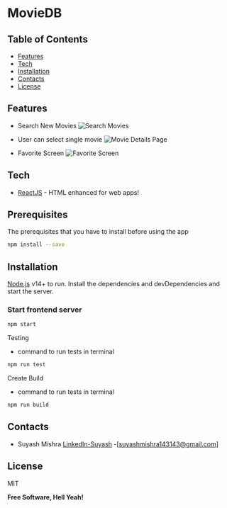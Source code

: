 # MovieDB

## Table of Contents

- [Features](#features)
- [Tech](#tech)
- [Installation](#installation)
- [Contacts](#contacts)
- [License](#license)

## Features

- Search New Movies
  ![Search Movies](https://www.linkpicture.com/q/Screenshot-2023-07-17-at-22.09.32.png 'Search Movies')

- User can select single movie
  ![Movie Details Page](https://www.linkpicture.com/q/Screenshot-2023-07-17-at-22.09.56.png 'Movie Details Page')

- Favorite Screen
  ![Favorite Screen](https://www.linkpicture.com/q/Screenshot-2023-07-17-at-22.10.05.png 'Favorite Screen')

## Tech

- [ReactJS] - HTML enhanced for web apps!

## Prerequisites

The prerequisites that you have to install before using the app

```sh
npm install --save
```

## Installation

[Node.js](https://nodejs.org/) v14+ to run.
Install the dependencies and devDependencies and start the server.

### Start frontend server

```sh
npm start
```

Testing

- command to run tests in terminal

```sh
npm run test
```

Create Build

- command to run tests in terminal

```sh
npm run build
```

## Contacts

- Suyash Mishra [LinkedIn-Suyash] -[<suyashmishra143143@gmail.com>]

## License

MIT

**Free Software, Hell Yeah!**

[LinkedIn-Suyash]: https://www.linkedin.com/in/suyash-mishra00/
[Jest]: https://jestjs.io/
[React-testing-Library]: https://testing-library.com/docs/react-testing-library/intro/
[ReactJS]: http://reactjs.org
